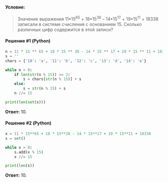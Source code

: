 #### Условие:

> Значение выражения 11•15<sup>65</sup> + 18•15<sup>38</sup> – 14•15<sup>17</sup> + 19•15<sup>11</sup> + 18338 записали в системе счисления с основанием 15. Сколько различных цифр содержится в этой записи?

#### Решение #1 (Python)
```python
n = 11 * 15 ** 65 + 18 * 15 ** 38 - 14 * 15 ** 17 + 19 * 15 ** 11 + 18338
s = ''
chars = {'10': 'a', '11': 'b', '12': 'c', '13': 'd', '14': 'e'}

while n > 0:
    if len(str(n % 15)) >= 2:
        s = chars[str(n % 15)] + s
    else:
        s = str(n % 15) + s
    n //= 15

print(len(set(s)))
```

**Ответ:** 10.

#### Решение #2 (Python)
```python
x = 11 * 15**65 + 18 * 15**38 - 14 * 15**17 + 19 * 15**11 + 18338
s = set()

while x > 0:
    s.add(x % 15)
    x //= 15

print(len(s))
```
**Ответ:** 10.
